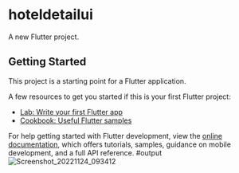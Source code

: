 # hoteldetailui

A new Flutter project.

## Getting Started

This project is a starting point for a Flutter application.

A few resources to get you started if this is your first Flutter project:

- [Lab: Write your first Flutter app](https://docs.flutter.dev/get-started/codelab)
- [Cookbook: Useful Flutter samples](https://docs.flutter.dev/cookbook)

For help getting started with Flutter development, view the
[online documentation](https://docs.flutter.dev/), which offers tutorials,
samples, guidance on mobile development, and a full API reference.
#output
![Screenshot_20221124_093412](https://user-images.githubusercontent.com/107807403/203691797-a5f8f715-7eca-4345-858f-56c2d14a47d5.png)
